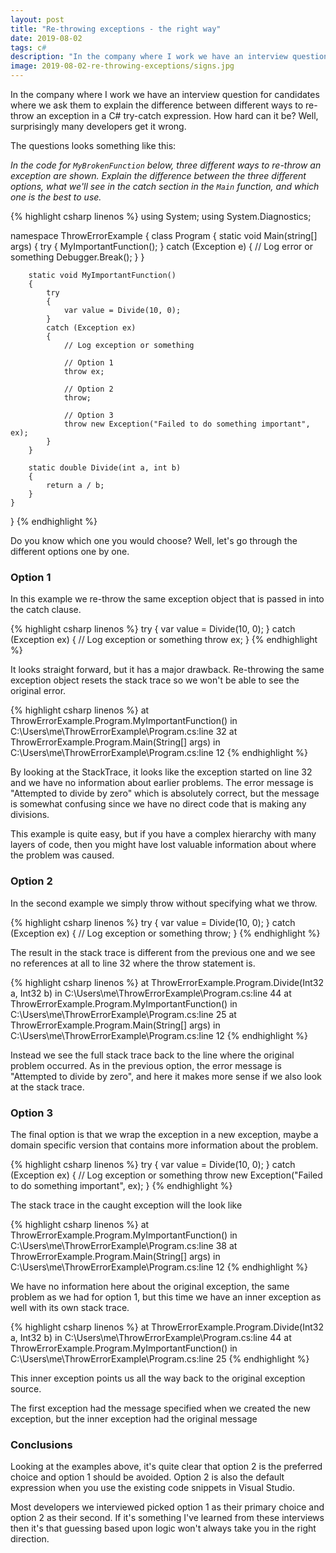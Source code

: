 ```yaml
---
layout: post
title: "Re-throwing exceptions - the right way"
date: 2019-08-02
tags: c#
description: "In the company where I work we have an interview question for candidates where we ask them to explain the difference between different ways to re-throw an exception in a C# try-catch expression. How hard can it be? Well, surprisingly many developers get it wrong."
image: 2019-08-02-re-throwing-exceptions/signs.jpg
---
```


<p class="intro"><span class="dropcap">I</span>n the company where I work we have an interview question for candidates where we ask them to explain the difference between different ways to re-throw an exception in a C# try-catch expression. How hard can it be? Well, surprisingly many developers get it wrong.</p>

The questions looks something like this:

<i>In the code for `MyBrokenFunction` below, three different ways to re-throw an exception are shown. Explain the difference between the three different options, what we'll see in the catch section in the `Main` function, and which one is the best to use.</i>

{% highlight csharp linenos %}
using System;
using System.Diagnostics;

namespace ThrowErrorExample
{
    class Program
    {
        static void Main(string[] args)
        {
            try
            {
                MyImportantFunction();
            }
            catch (Exception e)
            {
                // Log error or something
                Debugger.Break();
            }
        }

        static void MyImportantFunction()
        {
            try
            {
                var value = Divide(10, 0);
            }
            catch (Exception ex)
            {
                // Log exception or something

                // Option 1
                throw ex;

                // Option 2
                throw;

                // Option 3
                throw new Exception("Failed to do something important", ex);
            }
        }

        static double Divide(int a, int b)
        {
            return a / b;
        }
    }
}
{% endhighlight %}

Do you know which one you would choose? Well, let's go through the different options one by one.

### Option 1

In this example we re-throw the same exception object that is passed in into the catch clause.

{% highlight csharp linenos %}
try
{
  var value = Divide(10, 0);
}
catch (Exception ex)
{
  // Log exception or something
  throw ex;
}
{% endhighlight %}

It looks straight forward, but it has a major drawback. Re-throwing the same exception object resets the stack trace so we won't be able to see the original error.

{% highlight csharp linenos %}
at ThrowErrorExample.Program.MyImportantFunction() in C:\Users\me\ThrowErrorExample\Program.cs:line 32
at ThrowErrorExample.Program.Main(String[] args) in C:\Users\me\ThrowErrorExample\Program.cs:line 12
{% endhighlight %}

By looking at the StackTrace, it looks like the exception started on line 32 and we have no information about earlier problems. The error message is "Attempted to divide by zero" which is absolutely correct, but the message is somewhat confusing since we have no direct code that is making any divisions.

This example is quite easy, but if you have a complex hierarchy with many layers of code, then you might have lost valuable information about where the problem was caused.

### Option 2

In the second example we simply throw without specifying what we throw.

{% highlight csharp linenos %}
try
{
  var value = Divide(10, 0);
}
catch (Exception ex)
{
  // Log exception or something
  throw;
}
{% endhighlight %}

The result in the stack trace is different from the previous one and we see no references at all to line 32 where the throw statement is.

{% highlight csharp linenos %}
at ThrowErrorExample.Program.Divide(Int32 a, Int32 b) in C:\Users\me\ThrowErrorExample\Program.cs:line 44
at ThrowErrorExample.Program.MyImportantFunction() in C:\Users\me\ThrowErrorExample\Program.cs:line 25
at ThrowErrorExample.Program.Main(String[] args) in C:\Users\me\ThrowErrorExample\Program.cs:line 12
{% endhighlight %}

Instead we see the full stack trace back to the line where the original problem occurred. As in the previous option, the error message is "Attempted to divide by zero", and here it makes more sense if we also look at the stack trace.

### Option 3

The final option is that we wrap the exception in a new exception, maybe a domain specific version that contains more information about the problem.

{% highlight csharp linenos %}
try
{
  var value = Divide(10, 0);
}
catch (Exception ex)
{
  // Log exception or something
  throw new Exception("Failed to do something important", ex);
}
{% endhighlight %}

The stack trace in the caught exception will the look like

{% highlight csharp linenos %}
at ThrowErrorExample.Program.MyImportantFunction() in C:\Users\me\ThrowErrorExample\Program.cs:line 38
at ThrowErrorExample.Program.Main(String[] args) in C:\Users\me\ThrowErrorExample\Program.cs:line 12
{% endhighlight %}

We have no information here about the original exception, the same problem as we had for option 1, but this time we have an inner exception as well with its own stack trace.

{% highlight csharp linenos %}
at ThrowErrorExample.Program.Divide(Int32 a, Int32 b) in C:\Users\me\ThrowErrorExample\Program.cs:line 44
at ThrowErrorExample.Program.MyImportantFunction() in C:\Users\me\ThrowErrorExample\Program.cs:line 25
{% endhighlight %}

This inner exception points us all the way back to the original exception source.

The first exception had the message specified when we created the new exception, but the inner exception had the original message

### Conclusions

Looking at the examples above, it's quite clear that option 2 is the preferred choice and option 1 should be avoided. Option 2 is also the default expression when you use the existing code snippets in Visual Studio.

Most developers we interviewed picked option 1 as their primary choice and option 2 as their second. If it's something I've learned from these interviews then it's that guessing based upon logic won't always take you in the right direction.